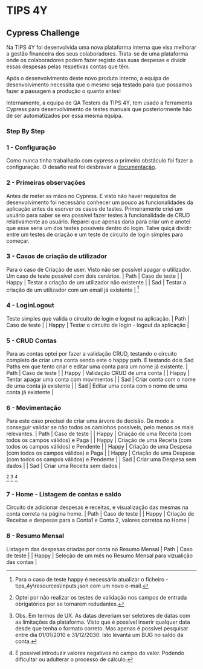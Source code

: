 # TIPS 4Y
## Cypress Challenge

Na TIPS 4Y foi desenvolvida uma nova plataforma interna que visa melhorar a gestão financeira dos seus colaboradores.
Trata-se de uma plataforma onde os colaboradores podem fazer registo das suas despesas e dividir essas despesas pelas respetivas contas que têm.

Após o desenvolvimento deste novo produto interno, a equipa de desenvolvimento necessita que o mesmo seja testado para que possamos fazer a passagem a produção o quanto antes!

Internamente, a equipa de QA Testers da TIPS 4Y, tem usado a ferramenta Cypress para desenvolvimento de testes manuais que posteriormente hão de ser automatizados por essa mesma equipa.

### Step By Step

### 1 - Configuração
Como nunca tinha trabalhado com cypress o primeiro obstáculo foi fazer a configuração. O desafio real foi desbravar a [documentação](https://docs.cypress.io/guides/getting-started/installing-cypress#npm-install).

### 2 - Primeiras observações
Antes de meter as mãos no Cypress. E visto não haver requisitos de desenvolvimento foi necessário conhecer um pouco as funcionalidades da aplicação antes de escrver os casos de testes. Primeiramente criei um usuário para saber se era possível fazer testes à funcionalidade de CRUD relativamente ao usuário. Reparei que apenas daria para criar um e anotei que esse seria um dos testes possíveis dentro do login. Talve quiçá dividir entre um testes de criação e um teste de circuito de login simples para começar.

### 3 - Casos de criação de utilizador
Para o caso de Criação de user. Visto não ser possível apagar o utilizador. Um caso de teste possível com dois cenários.
| Path  | Caso de teste                                               |
| Happy | Testar a criação de um utilizador não existente             |
| Sad   | Testar a criação de um utilizador com um email já existente |
[^1]
[^1]: Para o caso de teste happy é necessário atualizar o ficheiro - tips_4y\resources\inputs.json com um novo e-mail.

### 4 - LoginLogout
Teste simples que valida o circuito de login e logout na aplicação.
| Path  | Caso de teste                                    |
| Happy | Testar o circuito de login - logout da aplicação |

### 5 - CRUD Contas
Para as contas optei por fazer a validação CRUD, testando o circuito completo de criar uma conta sendo este o happy path. E testando dois Sad Paths em que tento criar e editar uma conta para um nome já existente.
| Path  | Caso de teste                                         |
| Happy | Validação CRUD de uma conta                           |
| Happy | Tentar apagar uma conta com movimentos                |
| Sad   | Criar conta com o nome de uma conta já existente      |
| Sad   | Editar uma conta com o nome de uma conta já existente |

### 6 - Movimentação
Para este caso precisei de criar uma árvore de decisão. De modo a conseguir validar se não todos os caminhos possíveis, pelo menos os mais relevantes.
| Path  | Caso de teste                                                   |
| Happy | Criação de uma Receita (com todos os campos válidos) e Paga     |
| Happy | Criação de uma Receita (com todos os campos válidos) e Pendente |
| Happy | Criação de uma Despesa (com todos os campos válidos) e Paga     |
| Happy | Criação de uma Despesa (com todos os campos válidos) e Pendente |
| Sad   | Criar uma Despesa sem dados                                     |
| Sad   | Criar uma Receita sem dados                                     |

[^2]
[^3]
[^4]
[^2]: Optei por não realizar os testes de validação nos campos de entrada obrigatórios por se tornarem redudantes.
[^3]: Obs. Em termos de UX. As datas deveriam ser seletores de datas com as limitações da plataforma. Visto que é possível inserir qualquer data desde que tenha o formato correto. Mas apenas é possível pesquisar entre dia 01/01/2010 e 31/12/2030. Isto levanta um BUG no saldo da conta.
[^4]: É possível introduzir valores negativos no campo do valor. Podendo dificultar ou adulterar o processo de cálculo.

### 7 - Home - Listagem de contas e saldo
Circuito de adicionar despesas e receitas, e visualização das mesmas na conta correta na página home.
| Path  | Caso de teste                                                                        |
| Happy | Criação de Receitas e despesas para a Conta1 e Conta 2, valores corretos no Home     |

### 8 - Resumo Mensal
Listagem das despesas criadas por conta no Resumo Mensal
| Path  | Caso de teste                                                 |
| Happy | Seleção de um mês no Resumo Mensal para vizualição das contas |